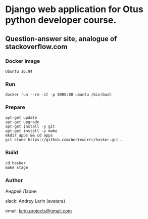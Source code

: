 # Django web application for Otus python developer course.

## Question-answer site, analogue of stackoverflow.com

### Docker image
```
Ubuntu 16.04
```

### Run
```
docker run --rm -it -p 8000:80 ubuntu /bin/bash
```

### Prepare
```
apt-get update
apt-get upgrade
apt-get install -y git
apt-get install -y make
mkdir apps && cd apps
git clone https://github.com/AndrewLrrr/hasker.git .
```

### Build
```
cd hasker
make stage
```

### Author
Андрей Ларин

slack: Andrey Larin (avatara)

email: larin.projects@gmail.com
